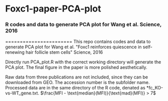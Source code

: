 # Foxc1-paper-PCA-plot
### R codes and data to generate PCA plot for Wang et al. Science, 2016
=======================
This repo contains codes and data to generate PCA plot for Wang et al. "Foxc1 reinforces quiescence in self-renewing hair follicle stem cells" Science, 2016

Directly run PCA_plot.R with the correct working directory will generate the PCA plot. The final figure in the paper is more polished aesthetically.

Raw data from three publications are not included, since they can be downloaded from GEO. The accession number is the subfolder name. Processed data are in the same directory of the R code, denated as *fc_KO-vs-WT_gene.txt.
$\frac{MFI - \text{median}(MFI)}{\text{mad}(MFI)} > 7$

